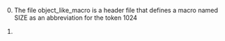 0. The file object_like_macro is a header file that defines a macro named SIZE
 as an abbreviation for the token 1024

1. 
